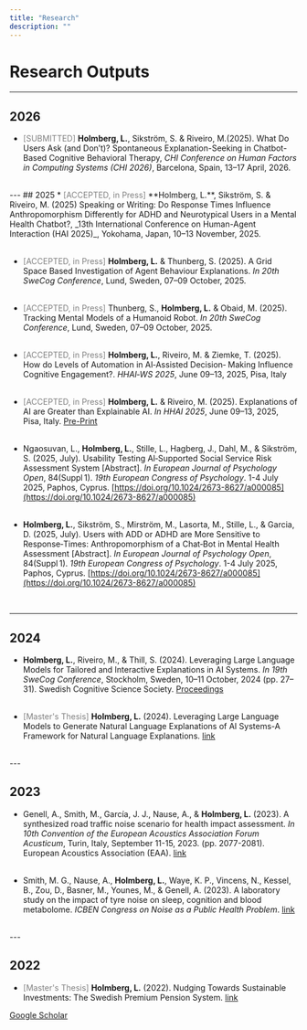 ```yaml
---
title: "Research"
description: ""
---
```


# Research Outputs 
---
## 2026
* <span style="color: gray;">[SUBMITTED]</span> **Holmberg, L.**, Sikström, S. & Riveiro, M.(2025). What Do Users Ask (and Don’t)? Spontaneous Explanation-Seeking in Chatbot-Based Cognitive Behavioral Therapy, _CHI Conference on Human Factors in Computing Systems (CHI 2026)_, Barcelona, Spain, 13–17 April, 2026.
<br>
---
## 2025
* <span style="color: gray;">[ACCEPTED, in Press]</span> **Holmberg, L.**, Sikström, S. & Riveiro, M. (2025) Speaking or Writing: Do Response Times Influence Anthropomorphism
Differently for ADHD and Neurotypical Users in a Mental Health Chatbot?, _13th International Conference on Human-Agent Interaction (HAI 2025)_, Yokohama, Japan, 10–13 November, 2025.
<br><br>

* <span style="color: gray;">[ACCEPTED, in Press]</span> **Holmberg, L.** & Thunberg, S. (2025). A Grid Space Based Investigation of Agent Behaviour Explanations. _In 20th SweCog Conference_, Lund, Sweden, 07–09 October, 2025.
<br><br>

* <span style="color: gray;">[ACCEPTED, in Press]</span> Thunberg, S., **Holmberg, L.** & Obaid, M. (2025). Tracking Mental Models of a Humanoid Robot. _In 20th SweCog Conference_, Lund, Sweden, 07–09 October, 2025.
<br><br>

* <span style="color: gray;">[ACCEPTED, in Press]</span> **Holmberg, L.**, Riveiro, M. & Ziemke, T. (2025). How do Levels of Automation in AI‑Assisted Decision‑
Making Influence Cognitive Engagement?. _HHAI‑WS 2025_, June 09–13, 2025, Pisa, Italy
<br><br>

* <span style="color: gray;">[ACCEPTED, in Press]</span> **Holmberg, L.** & Riveiro, M. (2025). Explanations of AI are Greater than Explainable AI. _In HHAI 2025_, June 09–13, 2025, Pisa, Italy. [Pre-Print](/03-HHAI_2025_bluesky_paper_22.pdf)
<br><br>

* Ngaosuvan, L., **Holmberg, L.**, Stille, L., Hagberg, J., Dahl, M., & Sikström, S. (2025, July). Usability Testing AI‑Supported Social Service Risk Assessment System [Abstract]. _In European Journal of Psychology Open_, 84(Suppl 1). _19th European Congress of Psychology_. 1-4 July 2025, Paphos, Cyprus. [https://doi.org/10.1024/2673-8627/a000085](https://doi.org/10.1024/2673-8627/a000085)
<br><br>

* **Holmberg, L.**, Sikström, S., Mirström, M., Lasorta, M., Stille, L., & Garcia, D. (2025, July). Users with ADD or ADHD are More Sensitive to Response‑Times: Anthropomorphism of a Chat‑Bot in Mental Health Assessment [Abstract]. _In European Journal of Psychology Open_, 84(Suppl 1). _19th European Congress of Psychology_. 1-4 July 2025, Paphos, Cyprus. [https://doi.org/10.1024/2673-8627/a000085](https://doi.org/10.1024/2673-8627/a000085)
<br>

---

## 2024
* **Holmberg, L.**, Riveiro, M., & Thill, S. (2024). Leveraging Large Language Models for Tailored and Interactive Explanations in
AI Systems. _In 19th SweCog Conference_, Stockholm, Sweden, 10–11 October, 2024 (pp. 27–31). Swedish Cognitive Science
Society. [Proceedings](/SweCog2024.pdf)
<br><br>

* <span style="color: gray;">[Master's Thesis]</span> **Holmberg, L.** (2024). Leveraging Large Language Models to Generate Natural Language Explanations of AI Systems-A Framework for Natural Language Explanations. [link](https://gupea.ub.gu.se/bitstream/handle/2077/83670/CSE%2024-15%20LH.pdf?sequence=1&isAllowed=y)
<br>
---

## 2023 
* Genell, A., Smith, M., García, J. J., Nause, A., & **Holmberg, L.** (2023). A synthesized road traffic noise scenario for health impact assessment. _In 10th Convention of the European Acoustics Association Forum Acusticum_, Turin, Italy, September 11-15, 2023. (pp. 2077-2081). European Acoustics Association (EAA). [link](https://www.diva-portal.org/smash/get/diva2:1856126/FULLTEXT01.pdf)
<br><br>

* Smith, M. G., Nause, A., **Holmberg, L.**, Waye, K. P., Vincens, N., Kessel, B., Zou, D., Basner, M., Younes, M., & Genell, A. (2023). A laboratory study on the impact of tyre noise on sleep, cognition and blood metabolome. _ICBEN Congress on Noise as a Public Health Problem_. [link](https://icben.ethz.ch/2023/presenting136.pdf)
<br>
---

## 2022
* <span style="color: gray;">[Master's Thesis]</span> **Holmberg, L.** (2022). Nudging Towards Sustainable Investments: The Swedish Premium Pension System. [link](https://drive.google.com/file/d/1A_uM-lA4qeu8kYcbm2EgchGaUCeUVl41/view?usp=sharing)


[Google Scholar](https://scholar.google.com/citations?user=QHS0iYQAAAAJ&hl)
